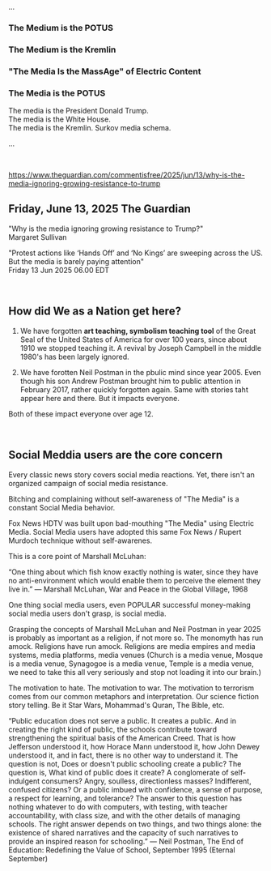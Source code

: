 ...

### The Medium is the POTUS
### The Medium is the Kremlin
### "The Media Is the MassAge" of Electric Content
### The Media is the POTUS

The media is the President Donald Trump.   
The media is the White House.  
The media is the Kremlin. Surkov media schema.  

...

&nbsp;


https://www.theguardian.com/commentisfree/2025/jun/13/why-is-the-media-ignoring-growing-resistance-to-trump

## Friday, June 13, 2025 The Guardian 

"Why is the media ignoring growing resistance to Trump?"    
Margaret Sullivan   

"Protest actions like ‘Hands Off’ and ‘No Kings’ are sweeping across the US. But the media is barely paying attention"   
Friday 13 Jun 2025 06.00 EDT   

&nbsp;

## How did We as a Nation get here?

1. We have forgotten **art teaching, symbolism teaching tool** of the Great Seal of the United States of America for over 100 years, since about 1910 we stopped teaching it. A revival by Joseph Campbell in the middle 1980's has been largely ignored.

2. We have forotten Neil Postman in the pbulic mind since year 2005. Even though his son Andrew Postman brought him to public attention in February 2017, rather quickly forgotten again. Same with stories taht appear here and there. But it impacts everyone.

Both of these impact everyone over age 12.


&nbsp;

## Social Meddia users are the core concern

Every classic news story covers social media reactions. Yet, there isn't an organized campaign of social media resistance.

Bitching and complaining without self-awareness of "The Media" is a constant Social Media behavior. 

Fox News HDTV was built upon bad-mouthing "The Media" using Electric Media. Social Media users have adopted this same Fox News / Rupert Murdoch technique without self-awarenes.

This is a core point of Marshall McLuhan:

“One thing about which fish know exactly nothing is water, since they have no anti-environment which would enable them to perceive the element they live in.”
― Marshall McLuhan, War and Peace in the Global Village, 1968

One thing social media users, even POPULAR successful money-making social media users don't grasp, is social media.

Grasping the concepts of Marshall McLuhan and Neil Postman in year 2025 is probably as important as a religion, if not more so. The monomyth has run amock. Religions have run amock. Religions are media empires and media systems, media platforms, media venues (Church is a media venue, Mosque is a media venue, Synagogoe is a media venue, Temple is a media venue, we need to take this all very seriously and stop not loading it into our brain.)

The motivation to hate. The motivation to war. The motivation to terrorism comes from our common metaphors and interpretation. Our science fiction story telling. Be it Star Wars, Mohammad's Quran, The Bible, etc.

“Public education does not serve a public. It creates a public. And in creating the right kind of public, the schools contribute toward strengthening the spiritual basis of the American Creed. That is how Jefferson understood it, how Horace Mann understood it, how John Dewey understood it, and in fact, there is no other way to understand it. The question is not, Does or doesn't public schooling create a public? The question is, What kind of public does it create? A conglomerate of self-indulgent consumers? Angry, soulless, directionless masses? Indifferent, confused citizens? Or a public imbued with confidence, a sense of purpose, a respect for learning, and tolerance? The answer to this question has nothing whatever to do with computers, with testing, with teacher accountability, with class size, and with the other details of managing schools. The right answer depends on two things, and two things alone: the existence of shared narratives and the capacity of such narratives to provide an inspired reason for schooling.”
― Neil Postman, The End of Education: Redefining the Value of School, September 1995 (Eternal September)



